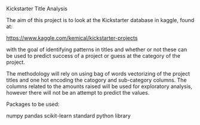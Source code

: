 Kickstarter Title Analysis

The aim of this project is to look at the Kickstarter database in kaggle, found at:

https://www.kaggle.com/kemical/kickstarter-projects

with the goal of identifying patterns in titles and whether or not these can be used to 
predict success of a project or guess at the category of the project. 

The methodology will rely on using bag of words vectorizing of the project titles and one
hot encoding the catogory and sub-category columns. The columns related to the amounts
raised will be used for exploratory analysis, however there will not be an attempt to
predict the values.

Packages to be used:

numpy
pandas
scikit-learn
standard python library
